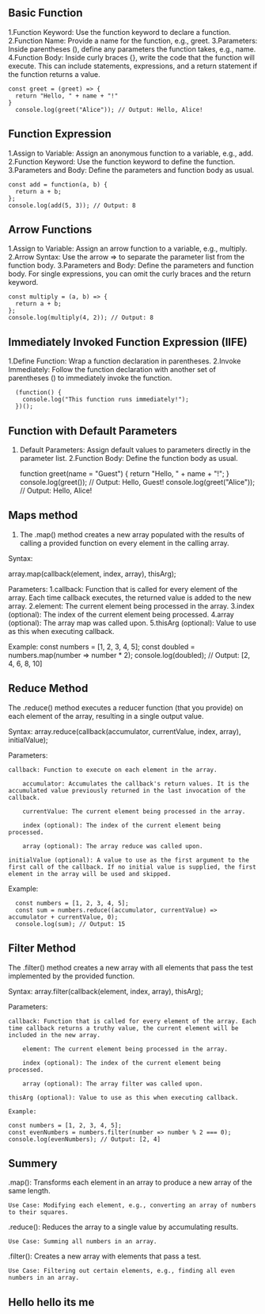 
## Basic Function 
1.Function Keyword: Use the function keyword to declare a function.
2.Function Name: Provide a name for the function, e.g., greet.
3.Parameters: Inside parentheses (), define any parameters the function takes, e.g., name.
4.Function Body: Inside curly braces {}, write the code that the function will execute. This can include statements, expressions, and a return statement if the function returns a value.

    const greet = (greet) => {
      return "Hello, " + name + "!"
    }
      console.log(greet("Alice")); // Output: Hello, Alice!


## Function Expression
1.Assign to Variable: Assign an anonymous function to a variable, e.g., add.
2.Function Keyword: Use the function keyword to define the function.
3.Parameters and Body: Define the parameters and function body as usual.

    const add = function(a, b) {
      return a + b;
    };
    console.log(add(5, 3)); // Output: 8

## Arrow Functions
1.Assign to Variable: Assign an arrow function to a variable, e.g., multiply.
2.Arrow Syntax: Use the arrow => to separate the parameter list from the function body.
3.Parameters and Body: Define the parameters and function body. For single expressions, you can omit the curly braces and the return keyword.

    const multiply = (a, b) => {
      return a + b;
    };
    console.log(multiply(4, 2)); // Output: 8


## Immediately Invoked Function Expression (IIFE)
1.Define Function: Wrap a function declaration in parentheses.
2.Invoke Immediately: Follow the function declaration with another set of parentheses () to immediately invoke the function.

      (function() {
        console.log("This function runs immediately!");
      })();


## Function with Default Parameters
1. Default Parameters: Assign default values to parameters directly in the parameter list.
2.Function Body: Define the function body as usual.

      function greet(name = "Guest") {
        return "Hello, " + name + "!";
      }
      console.log(greet()); // Output: Hello, Guest!
      console.log(greet("Alice")); // Output: Hello, Alice!

## Maps method
1. The .map() method creates a new array populated with the results of calling a provided function on every element in the calling array.

Syntax:

array.map(callback(element, index, array), thisArg);

Parameters:
1.callback: Function that is called for every element of the array. Each time callback executes, the returned value is added to the new array.
2.element: The current element being processed in the array.
3.index (optional): The index of the current element being processed.
4.array (optional): The array map was called upon.
5.thisArg (optional): Value to use as this when executing callback.

Example:
        const numbers = [1, 2, 3, 4, 5];
        const doubled = numbers.map(number => number * 2);
        console.log(doubled); // Output: [2, 4, 6, 8, 10]

## Reduce Method
The .reduce() method executes a reducer function (that you provide) on each element of the array, resulting in a single output value.

Syntax:
        array.reduce(callback(accumulator, currentValue, index, array), initialValue);

Parameters:

    callback: Function to execute on each element in the array.

        accumulator: Accumulates the callback's return values. It is the accumulated value previously returned in the last invocation of the callback.

        currentValue: The current element being processed in the array.

        index (optional): The index of the current element being processed.

        array (optional): The array reduce was called upon.

    initialValue (optional): A value to use as the first argument to the first call of the callback. If no initial value is supplied, the first element in the array will be used and skipped.

Example:

      const numbers = [1, 2, 3, 4, 5];
      const sum = numbers.reduce((accumulator, currentValue) => accumulator + currentValue, 0);
      console.log(sum); // Output: 15 

## Filter Method

The .filter() method creates a new array with all elements that pass the test implemented by the provided function.

Syntax:
      array.filter(callback(element, index, array), thisArg); 

Parameters:

    callback: Function that is called for every element of the array. Each time callback returns a truthy value, the current element will be included in the new array.

        element: The current element being processed in the array.

        index (optional): The index of the current element being processed.

        array (optional): The array filter was called upon.

    thisArg (optional): Value to use as this when executing callback.

    Example:

    const numbers = [1, 2, 3, 4, 5];
    const evenNumbers = numbers.filter(number => number % 2 === 0);
    console.log(evenNumbers); // Output: [2, 4]

## Summery

.map(): Transforms each element in an array to produce a new array of the same length.

    Use Case: Modifying each element, e.g., converting an array of numbers to their squares.

.reduce(): Reduces the array to a single value by accumulating results.

    Use Case: Summing all numbers in an array.

.filter(): Creates a new array with elements that pass a test.

    Use Case: Filtering out certain elements, e.g., finding all even numbers in an array.


## Hello hello its me
